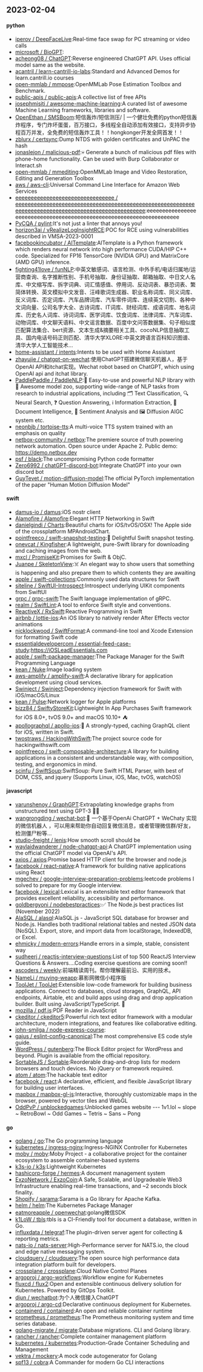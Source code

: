 ## 2023-02-04

#### python
* [iperov / DeepFaceLive](https://github.com/iperov/DeepFaceLive):Real-time face swap for PC streaming or video calls
* [microsoft / BioGPT](https://github.com/microsoft/BioGPT):
* [acheong08 / ChatGPT](https://github.com/acheong08/ChatGPT):Reverse engineered ChatGPT API. Uses official model same as the website.
* [acantril / learn-cantrill-io-labs](https://github.com/acantril/learn-cantrill-io-labs):Standard and Advanced Demos for learn.cantrill.io courses
* [open-mmlab / mmpose](https://github.com/open-mmlab/mmpose):OpenMMLab Pose Estimation Toolbox and Benchmark.
* [public-apis / public-apis](https://github.com/public-apis/public-apis):A collective list of free APIs
* [josephmisiti / awesome-machine-learning](https://github.com/josephmisiti/awesome-machine-learning):A curated list of awesome Machine Learning frameworks, libraries and software.
* [OpenEthan / SMSBoom](https://github.com/OpenEthan/SMSBoom):短信轰炸/短信测压/ | 一个健壮免费的python短信轰炸程序，专门炸坏蛋蛋，百万接口，多线程全自动添加有效接口，支持异步协程百万并发，全免费的短信轰炸工具！！hongkonger开发全网首发！！
* [zblurx / certsync](https://github.com/zblurx/certsync):Dump NTDS with golden certificates and UnPAC the hash
* [jonaslejon / malicious-pdf](https://github.com/jonaslejon/malicious-pdf):💀
Generate a bunch of malicious pdf files with phone-home functionality. Can be used with Burp Collaborator or Interact.sh
* [open-mmlab / mmediting](https://github.com/open-mmlab/mmediting):OpenMMLab Image and Video Restoration, Editing and Generation Toolbox
* [aws / aws-cli](https://github.com/aws/aws-cli):Universal Command Line Interface for Amazon Web Services
* [eeeeeeeeeeeeeeeeeeeeeeeeeeeeeeee / eeeeeeeeeeeeeeeeeeeeeeeeeeeeeeeeeeeeeeeeeeeeeeeeeeeeeeeeeeeeeeeeeeeeeeeeeeeeeeeeeeeeeeeeeeeeeeeeeeee](https://github.com/eeeeeeeeeeeeeeeeeeeeeeeeeeeeeeee/eeeeeeeeeeeeeeeeeeeeeeeeeeeeeeeeeeeeeeeeeeeeeeeeeeeeeeeeeeeeeeeeeeeeeeeeeeeeeeeeeeeeeeeeeeeeeeeeeeee):eeeeeeeeeeeeeeeeeeeeeeeeeeeeeeeeeeeeeeeeeeeeeeeeeeeeeeeeeeeeeeeeeeeee
* [PyCQA / pylint](https://github.com/PyCQA/pylint):It's not just a linter that annoys you!
* [horizon3ai / vRealizeLogInsightRCE](https://github.com/horizon3ai/vRealizeLogInsightRCE):POC for RCE using vulnerabilities described in VMSA-2023-0001
* [facebookincubator / AITemplate](https://github.com/facebookincubator/AITemplate):AITemplate is a Python framework which renders neural network into high performance CUDA/HIP C++ code. Specialized for FP16 TensorCore (NVIDIA GPU) and MatrixCore (AMD GPU) inference.
* [fighting41love / funNLP](https://github.com/fighting41love/funNLP):中英文敏感词、语言检测、中外手机/电话归属地/运营商查询、名字推断性别、手机号抽取、身份证抽取、邮箱抽取、中日文人名库、中文缩写库、拆字词典、词汇情感值、停用词、反动词表、暴恐词表、繁简体转换、英文模拟中文发音、汪峰歌词生成器、职业名称词库、同义词库、反义词库、否定词库、汽车品牌词库、汽车零件词库、连续英文切割、各种中文词向量、公司名字大全、古诗词库、IT词库、财经词库、成语词库、地名词库、历史名人词库、诗词词库、医学词库、饮食词库、法律词库、汽车词库、动物词库、中文聊天语料、中文谣言数据、百度中文问答数据集、句子相似度匹配算法集合、bert资源、文本生成&摘要相关工具、cocoNLP信息抽取工具、国内电话号码正则匹配、清华大学XLORE:中英文跨语言百科知识图谱、清华大学人工智能技术…
* [home-assistant / intents](https://github.com/home-assistant/intents):Intents to be used with Home Assistant
* [zhayujie / chatgpt-on-wechat](https://github.com/zhayujie/chatgpt-on-wechat):使用ChatGPT搭建微信聊天机器人，基于OpenAI API和itchat实现。Wechat robot based on ChatGPT, which using OpenAI api and itchat library.
* [PaddlePaddle / PaddleNLP](https://github.com/PaddlePaddle/PaddleNLP):👑
Easy-to-use and powerful NLP library with
🤗
Awesome model zoo, supporting wide-range of NLP tasks from research to industrial applications, including
🗂
Text Classification,
🔍
Neural Search,
❓
Question Answering,
ℹ️
Information Extraction,
📄
Document Intelligence,
💌
Sentiment Analysis and
🖼
Diffusion AIGC system etc.
* [neonbjb / tortoise-tts](https://github.com/neonbjb/tortoise-tts):A multi-voice TTS system trained with an emphasis on quality
* [netbox-community / netbox](https://github.com/netbox-community/netbox):The premiere source of truth powering network automation. Open source under Apache 2. Public demo: https://demo.netbox.dev
* [psf / black](https://github.com/psf/black):The uncompromising Python code formatter
* [Zero6992 / chatGPT-discord-bot](https://github.com/Zero6992/chatGPT-discord-bot):Integrate ChatGPT into your own discord bot
* [GuyTevet / motion-diffusion-model](https://github.com/GuyTevet/motion-diffusion-model):The official PyTorch implementation of the paper "Human Motion Diffusion Model"

#### swift
* [damus-io / damus](https://github.com/damus-io/damus):iOS nostr client
* [Alamofire / Alamofire](https://github.com/Alamofire/Alamofire):Elegant HTTP Networking in Swift
* [danielgindi / Charts](https://github.com/danielgindi/Charts):Beautiful charts for iOS/tvOS/OSX! The Apple side of the crossplatform MPAndroidChart.
* [pointfreeco / swift-snapshot-testing](https://github.com/pointfreeco/swift-snapshot-testing):📸
Delightful Swift snapshot testing.
* [onevcat / Kingfisher](https://github.com/onevcat/Kingfisher):A lightweight, pure-Swift library for downloading and caching images from the web.
* [mxcl / PromiseKit](https://github.com/mxcl/PromiseKit):Promises for Swift & ObjC.
* [Juanpe / SkeletonView](https://github.com/Juanpe/SkeletonView):☠️
An elegant way to show users that something is happening and also prepare them to which contents they are awaiting
* [apple / swift-collections](https://github.com/apple/swift-collections):Commonly used data structures for Swift
* [siteline / SwiftUI-Introspect](https://github.com/siteline/SwiftUI-Introspect):Introspect underlying UIKit components from SwiftUI
* [grpc / grpc-swift](https://github.com/grpc/grpc-swift):The Swift language implementation of gRPC.
* [realm / SwiftLint](https://github.com/realm/SwiftLint):A tool to enforce Swift style and conventions.
* [ReactiveX / RxSwift](https://github.com/ReactiveX/RxSwift):Reactive Programming in Swift
* [airbnb / lottie-ios](https://github.com/airbnb/lottie-ios):An iOS library to natively render After Effects vector animations
* [nicklockwood / SwiftFormat](https://github.com/nicklockwood/SwiftFormat):A command-line tool and Xcode Extension for formatting Swift code
* [essentialdevelopercom / essential-feed-case-study](https://github.com/essentialdevelopercom/essential-feed-case-study):https://iOSLeadEssentials.com
* [apple / swift-package-manager](https://github.com/apple/swift-package-manager):The Package Manager for the Swift Programming Language
* [kean / Nuke](https://github.com/kean/Nuke):Image loading system
* [aws-amplify / amplify-swift](https://github.com/aws-amplify/amplify-swift):A declarative library for application development using cloud services.
* [Swinject / Swinject](https://github.com/Swinject/Swinject):Dependency injection framework for Swift with iOS/macOS/Linux
* [kean / Pulse](https://github.com/kean/Pulse):Network logger for Apple platforms
* [bizz84 / SwiftyStoreKit](https://github.com/bizz84/SwiftyStoreKit):Lightweight In App Purchases Swift framework for iOS 8.0+, tvOS 9.0+ and macOS 10.10+
⛺
* [apollographql / apollo-ios](https://github.com/apollographql/apollo-ios):📱
A strongly-typed, caching GraphQL client for iOS, written in Swift.
* [twostraws / HackingWithSwift](https://github.com/twostraws/HackingWithSwift):The project source code for hackingwithswift.com
* [pointfreeco / swift-composable-architecture](https://github.com/pointfreeco/swift-composable-architecture):A library for building applications in a consistent and understandable way, with composition, testing, and ergonomics in mind.
* [scinfu / SwiftSoup](https://github.com/scinfu/SwiftSoup):SwiftSoup: Pure Swift HTML Parser, with best of DOM, CSS, and jquery (Supports Linux, iOS, Mac, tvOS, watchOS)

#### javascript
* [varunshenoy / GraphGPT](https://github.com/varunshenoy/GraphGPT):Extrapolating knowledge graphs from unstructured text using GPT-3
🕵️‍♂️
* [wangrongding / wechat-bot](https://github.com/wangrongding/wechat-bot):🤖
一个基于OpenAi ChatGPT + WeChaty 实现的微信机器人 ，可以用来帮助你自动回复微信消息，或者管理微信群/好友，检测僵尸粉等...
* [studio-freight / lenis](https://github.com/studio-freight/lenis):How smooth scroll should be
* [waylaidwanderer / node-chatgpt-api](https://github.com/waylaidwanderer/node-chatgpt-api):A ChatGPT implementation using the official ChatGPT model via OpenAI's API.
* [axios / axios](https://github.com/axios/axios):Promise based HTTP client for the browser and node.js
* [facebook / react-native](https://github.com/facebook/react-native):A framework for building native applications using React
* [mgechev / google-interview-preparation-problems](https://github.com/mgechev/google-interview-preparation-problems):leetcode problems I solved to prepare for my Google interview.
* [facebook / lexical](https://github.com/facebook/lexical):Lexical is an extensible text editor framework that provides excellent reliability, accessibility and performance.
* [goldbergyoni / nodebestpractices](https://github.com/goldbergyoni/nodebestpractices):✅
The Node.js best practices list (November 2022)
* [AlaSQL / alasql](https://github.com/AlaSQL/alasql):AlaSQL.js - JavaScript SQL database for browser and Node.js. Handles both traditional relational tables and nested JSON data (NoSQL). Export, store, and import data from localStorage, IndexedDB, or Excel.
* [ehmicky / modern-errors](https://github.com/ehmicky/modern-errors):Handle errors in a simple, stable, consistent way
* [sudheerj / reactjs-interview-questions](https://github.com/sudheerj/reactjs-interview-questions):List of top 500 ReactJS Interview Questions & Answers....Coding exercise questions are coming soon!!
* [ascoders / weekly](https://github.com/ascoders/weekly):前端精读周刊。帮你理解最前沿、实用的技术。
* [NameLi / muying-weapp](https://github.com/NameLi/muying-weapp):慕影网微信小程序版
* [ToolJet / ToolJet](https://github.com/ToolJet/ToolJet):Extensible low-code framework for building business applications. Connect to databases, cloud storages, GraphQL, API endpoints, Airtable, etc and build apps using drag and drop application builder. Built using JavaScript/TypeScript.
🚀
* [mozilla / pdf.js](https://github.com/mozilla/pdf.js):PDF Reader in JavaScript
* [ckeditor / ckeditor5](https://github.com/ckeditor/ckeditor5):Powerful rich text editor framework with a modular architecture, modern integrations, and features like collaborative editing.
* [john-smilga / node-express-course](https://github.com/john-smilga/node-express-course):
* [gajus / eslint-config-canonical](https://github.com/gajus/eslint-config-canonical):The most comprehensive ES code style guide.
* [WordPress / gutenberg](https://github.com/WordPress/gutenberg):The Block Editor project for WordPress and beyond. Plugin is available from the official repository.
* [SortableJS / Sortable](https://github.com/SortableJS/Sortable):Reorderable drag-and-drop lists for modern browsers and touch devices. No jQuery or framework required.
* [atom / atom](https://github.com/atom/atom):The hackable text editor
* [facebook / react](https://github.com/facebook/react):A declarative, efficient, and flexible JavaScript library for building user interfaces.
* [mapbox / mapbox-gl-js](https://github.com/mapbox/mapbox-gl-js):Interactive, thoroughly customizable maps in the browser, powered by vector tiles and WebGL
* [OddPvP / unblockedgames](https://github.com/OddPvP/unblockedgames):Unblocked games website --- 1v1.lol ~ slope ~ RetroBowl ~ Odd Games ~ Tetris ~ Sans ~ Pong

#### go
* [golang / go](https://github.com/golang/go):The Go programming language
* [kubernetes / ingress-nginx](https://github.com/kubernetes/ingress-nginx):Ingress-NGINX Controller for Kubernetes
* [moby / moby](https://github.com/moby/moby):Moby Project - a collaborative project for the container ecosystem to assemble container-based systems
* [k3s-io / k3s](https://github.com/k3s-io/k3s):Lightweight Kubernetes
* [hashicorp-forge / hermes](https://github.com/hashicorp-forge/hermes):A document management system
* [ExzoNetwork / ExzoCoin](https://github.com/ExzoNetwork/ExzoCoin):A Safe, Scalable, and Upgradeable Web3 Infrastructure enabling real-time transactions, and ~2 seconds block finality.
* [Shopify / sarama](https://github.com/Shopify/sarama):Sarama is a Go library for Apache Kafka.
* [helm / helm](https://github.com/helm/helm):The Kubernetes Package Manager
* [eatmoreapple / openwechat](https://github.com/eatmoreapple/openwechat):golang微信SDK
* [k1LoW / tbls](https://github.com/k1LoW/tbls):tbls is a CI-Friendly tool for document a database, written in Go.
* [influxdata / telegraf](https://github.com/influxdata/telegraf):The plugin-driven server agent for collecting & reporting metrics.
* [nats-io / nats-server](https://github.com/nats-io/nats-server):High-Performance server for NATS.io, the cloud and edge native messaging system.
* [cloudquery / cloudquery](https://github.com/cloudquery/cloudquery):The open source high performance data integration platform built for developers.
* [crossplane / crossplane](https://github.com/crossplane/crossplane):Cloud Native Control Planes
* [argoproj / argo-workflows](https://github.com/argoproj/argo-workflows):Workflow engine for Kubernetes
* [fluxcd / flux2](https://github.com/fluxcd/flux2):Open and extensible continuous delivery solution for Kubernetes. Powered by GitOps Toolkit.
* [djun / wechatbot](https://github.com/djun/wechatbot):为个人微信接入ChatGPT
* [argoproj / argo-cd](https://github.com/argoproj/argo-cd):Declarative continuous deployment for Kubernetes.
* [containerd / containerd](https://github.com/containerd/containerd):An open and reliable container runtime
* [prometheus / prometheus](https://github.com/prometheus/prometheus):The Prometheus monitoring system and time series database.
* [golang-migrate / migrate](https://github.com/golang-migrate/migrate):Database migrations. CLI and Golang library.
* [rancher / rancher](https://github.com/rancher/rancher):Complete container management platform
* [kubernetes / kubernetes](https://github.com/kubernetes/kubernetes):Production-Grade Container Scheduling and Management
* [vektra / mockery](https://github.com/vektra/mockery):A mock code autogenerator for Golang
* [spf13 / cobra](https://github.com/spf13/cobra):A Commander for modern Go CLI interactions
